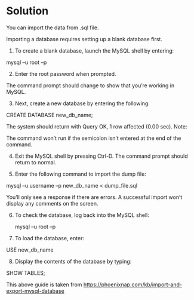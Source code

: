 # Solution

You can import the data from .sql file.

Importing a database requires setting up a blank database first.

1. To create a blank database, launch the MySQL shell by entering:

mysql –u root –p

2. Enter the root password when prompted.

The command prompt should change to show that you’re working in MySQL.

3. Next, create a new database by entering the following:

  CREATE DATABASE new_db_name;

  The system should return with Query OK, 1 row affected (0.00 sec). Note:

The command won’t run if the semicolon isn’t entered at the end of the command.

4. Exit the MySQL shell by pressing Ctrl-D.
   The command prompt should return to normal.

5. Enter the following command to import the dump file:

  mysql –u username –p new_db_name < dump_file.sql

  You’ll only see a response if there are errors.
A successful import won’t display any comments on the screen.

6. To check the database, log back into the MySQL shell:

   mysql –u root –p

7. To load the database, enter:

  USE new_db_name

8. Display the contents of the database by typing:

  SHOW TABLES;

This above guide is taken from
https://phoenixnap.com/kb/import-and-export-mysql-database
